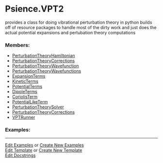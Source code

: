# <a id="Psience.VPT2">Psience.VPT2</a>
    
provides a class for doing vibrational perturbation theory in python
builds off of resource packages to handle most of the dirty work and just does the actual potential expansions
and pertubation theory computations

### Members:

  - [PerturbationTheoryHamiltonian](VPT2/Hamiltonian/PerturbationTheoryHamiltonian.md)
  - [PerturbationTheoryCorrections](VPT2/Solver/PerturbationTheoryCorrections.md)
  - [PerturbationTheoryWavefunction](VPT2/Wavefunctions/PerturbationTheoryWavefunction.md)
  - [PerturbationTheoryWavefunctions](VPT2/Wavefunctions/PerturbationTheoryWavefunctions.md)
  - [ExpansionTerms](VPT2/Terms/ExpansionTerms.md)
  - [KineticTerms](VPT2/Terms/KineticTerms.md)
  - [PotentialTerms](VPT2/Terms/PotentialTerms.md)
  - [DipoleTerms](VPT2/Terms/DipoleTerms.md)
  - [CoriolisTerm](VPT2/Terms/CoriolisTerm.md)
  - [PotentialLikeTerm](VPT2/Terms/PotentialLikeTerm.md)
  - [PerturbationTheorySolver](VPT2/Solver/PerturbationTheorySolver.md)
  - [PerturbationTheoryCorrections](VPT2/Solver/PerturbationTheoryCorrections.md)
  - [VPTRunner](VPT2/Runner/VPTRunner.md)

### Examples:



___

[Edit Examples](https://github.com/McCoyGroup/Psience/edit/edit/ci/examples/ci/docs/Psience/VPT2.md) or 
[Create New Examples](https://github.com/McCoyGroup/Psience/new/edit/?filename=ci/examples/ci/docs/Psience/VPT2.md) <br/>
[Edit Template](https://github.com/McCoyGroup/Psience/edit/edit/ci/docs/ci/docs/Psience/VPT2.md) or 
[Create New Template](https://github.com/McCoyGroup/Psience/new/edit/?filename=ci/docs/templates/ci/docs/Psience/VPT2.md) <br/>
[Edit Docstrings](https://github.com/McCoyGroup/Psience/edit/edit/Psience/VPT2/__init__.py?message=Update%20Docs)
